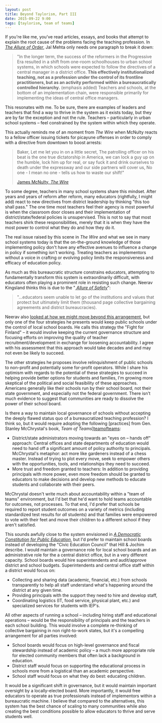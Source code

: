 ```yaml
---
layout: post
title: Beyond Taylorism, Part III
date: 2015-09-22 9:00
tags: [taylorism, team of teams]
---
```


If you're like me, you've read articles, essays, and books that attempt to explain the root cause of the problems facing  the teaching profession.  In [*The Allure of Order*][allureoforder], Jal Mehta only needs one paragraph to break it down:
>"In the longer term, the success of the reformers in the Progressive Era resulted in a shift from one-room schoolhouses to urban school systems, in which schools were expected to follow the directives of a central manager in a district office. **This effectively institutionalized teaching, not as a profession under the control of its frontline practitioners, but as an activity performed within a bureaucratically controlled hierarchy.** (emphasis added) Teachers and schools, at the bottom of an implementation chain, were responsible primarily for implementing the ideas of central office managers.

This resonates with me. To be sure, there are examples of leaders and teachers that find a way to thrive in the system as it exists today, but they are by far the exception and not the rule. Teachers – particularly in urban school systems – feel constrained by the system within which they operate.  

This actually reminds me of an moment from *The Wire* when McNulty reacts to a fellow officer issuing tickets for picayune offenses in order to comply with a directive from downtown to boost arrests: 

>Baker, Let me let you in on a little secret, The patrolling officer on his beat is the one true dictatorship in America, we can lock a guy up on the humble, lock him up for real, or say fuck it and drink ourselves to death under the expressway and our side partners will cover us, No one - I mean no one - tells us how to waste our shift!"
>
>[James McNulty, *The Wire*][mcnulty]

To some degree, teachers in many school systems share this mindset. After years and years of reform after reform, many educators (rightfully, I might add) react to new directives from district leadership by thinking "this too shall pass." The one time most teachers feel their agency is most powerful is when the classroom door closes and their implementation of district/state/federal policies is unsupervised.  This is not to say that most teachers shirk these responsibilities, merely that it is when they have the most power to control what they do and how they do it.

The real issue raised by this scene in *The Wire* and what we see in many school systems today is that the on-the-ground knowledge of those implementing policy don't have any effective avenues to influence a change in policy if something isn't working. Treating teachers as implementors without a voice in crafting or evolving policy limits the responsiveness and efficacy of education policy. 

As much as this bureaucratic structure constrains educators, attempting to fundamentally transform this system is extraordinarily difficult, with educators often playing a prominent role in resisting such change. Neerav Kingsland thinks this is due to the "*[ Allure of Safety][neerav]*":

>"...educators seem unable to let go of the institutions and values that protect but ultimately limit them (thousand page collective bargaining agreements and district bureaucracies).

Neerav also [looked at how we might move beyond this arrangement][unwind], but only one of the four strategies he presents would keep public schools under the control of local school boards. He calls this strategy the "Fight for Finland" – it would involve keeping the current governance structure and focusing efforts on improving the quality of teacher recruitment/development in exchange for loosening accountability. I agree with his assessment that this approach would take decades and and may not even be likely to succeed.

The other strategies he proposes involve relinquishment of public schools to non-profit and potentially some  for-profit operators. While I share his optimism with regards to the potential of these strategies to succeed in helping provide better options for students and families, I'm growing more skeptical of the political and social feasibility of these approaches. Americans generally like their schools run by their school board, not their state government, and especially not the federal government. There isn't much evidence to suggest that communities are ready to dissolve the power of their school board.

Is there a way to maintain local governance of schools without accepting the deeply flawed status quo of a bureaucratized teaching profession? I think so, but it would require adopting the following [practices] from Gen. Stanley McChrystal's book, *Team of Teams*][teamofteams]: 

* District/state administrators moving towards an "eyes on – hands off" approach: Central offices and state departments of education would need to hand off a significant amount of policy authority to principals. McChrystal's metaphor: act more like gardeners instead of a chess master. Instead of trying to plot every move, seek to empower others with the opportunities, tools, and relationships they need to succeed.
* More trust and freedom granted to teachers: In addition to providing principals with more power, even more freedom should be granted to educators to make decisions and develop new methods to educate students and collaborate with their peers.

McChrystal doesn't write much about accountability within a "team of teams" environment, but I'd bet that he'd want to hold teams accountable for outcomes, not processes. To that end, I'd prefer that schools be required to report student outcomes on a variety of metrics (including standardized test results for *all* students) and that families were empowered to vote with their feet and move their children to a different school if they aren't satisfied. 

This sounds awfully close to the system envisioned in [*A Democratic Constitution for Public Education*](http://www.crpe.org/publications/democratic-constitution-public-education), but I'd prefer to maintain school boards instead of developing the "Civic Education Council" that Hill & Jochim describe. I would maintain a governance role for local school boards and an administrative role for the a central district office, but in a very different capacity. School boards would hire superintendents and audit/approve district and school budgets. Superintendents and central office staff within a district would focus on:

* Collecting and sharing data (academic, financial, etc.) from schools transparently to help all staff understand what's happening around the district at any given time. 
* Providing principals with the support they need to hire and develop staff,
* Coordinating logistics (IT, food service, physical plant, etc.) and specialized services for students with IEP's.

All other aspects of running a school – including hiring staff and educational operations – would be the responsibility of principals and the teachers in each school building. This would involve a complete re-thinking of collective bargaining in non right-to-work states, but it's a compelling arrangement for all parties involved: 

* School boards would focus on high-level governance and fiscal stewardship instead of academic policy – a much more appropriate role for elected community members that often lack a background in education.
* District staff would focus on supporting the educational process in schools more from a logistical than an academic perspective. 
* School staff would focus on what they do best: educating children.

 It would be a significant shift in governance, but it would maintain important oversight by a locally-elected board. More importantly, it would free educators to operate as true professionals instead of implementors within a bureaucratic machine.   I believe that compared to the alternatives, this system has the best chance of scaling to many communities while also creating the best conditions possible to allow educators to thrive and serve students well.

[allureoforder]: http://www.amazon.com/The-Allure-Order-Expectations-Development/dp/0190231459

[mcnulty]: http://www.imdb.com/title/tt0763094/quotes?ref_=tt_ql_3

[neerav]: http://relinquishment.org/2015/06/30/the-allure-of-order-book-review-part-i/

[unwind]: http://relinquishment.org/2015/07/06/four-ways-to-unwind-the-allure-of-order/

[teamofteams]: http://www.amazon.com/Team-Teams-Rules-Engagement-Complex/dp/1591847486